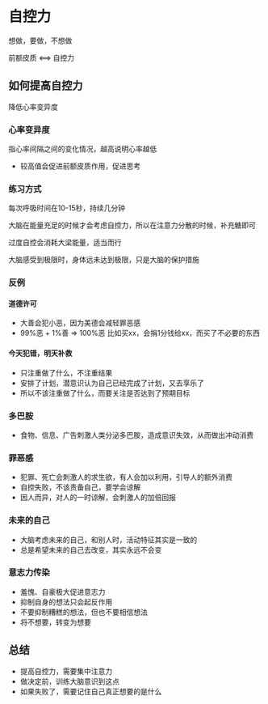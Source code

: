 # 自控力

想做，要做，不想做

前额皮质 <==> 自控力

## 如何提高自控力
降低心率变异度

### 心率变异度
指心率间隔之间的变化情况，越高说明心率越低

- 较高值会促进前额皮质作用，促进思考

### 练习方式
每次呼吸时间在10-15秒，持续几分钟

大脑在能量充足的时候才会考虑自控力，所以在注意力分散的时候，补充糖即可

过度自控会消耗大梁能量，适当而行

大脑感受到极限时，身体远未达到极限，只是大脑的保护措施

### 反例

#### 道德许可
- 大善会犯小恶，因为美德会减轻罪恶感
- 99%恶 + 1%善 => 100%恶
  比如买xx，会捐1分钱给xx，而买了不必要的东西

#### 今天犯错，明天补救
- 只注重做了什么，不注重结果
- 安排了计划，潜意识认为自己已经完成了计划，又去享乐了
- 所以不该注重做了什么，而要关注是否达到了预期目标

### 多巴胺
- 食物、信息、广告刺激人类分泌多巴胺，造成意识失效，从而做出冲动消费

### 罪恶感
- 犯罪、死亡会刺激人的求生欲，有人会加以利用，引导人的额外消费
- 自控失败，不该责备自己，要学会谅解
- 因人而异，对人的一时谅解，会刺激人的加倍回报

### 未来的自己
- 大脑考虑未来的自己，和别人时，活动特征其实是一致的
- 总是希望未来的自己去改变，其实永远不会变

### 意志力传染
- 羞愧、自豪极大促进意志力
- 抑制自身的想法只会起反作用
- 不要抑制糟糕的想法，但也不要相信想法
- 将不想要，转变为想要

## 总结
- 提高自控力，需要集中注意力
- 做决定前，训练大脑意识到这点
- 如果失败了，需要记住自己真正想要的是什么
